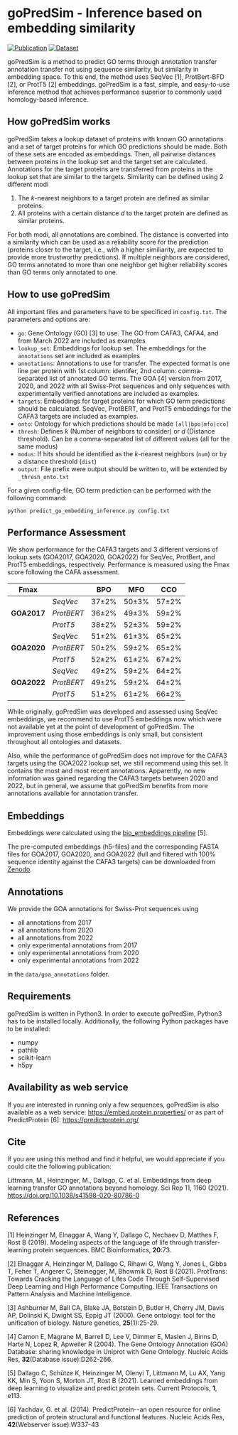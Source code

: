 # goPredSim - Inference based on embedding similarity

[![Publication](https://img.shields.io/badge/10.1038%2Fs41598--020--80786--0?label=Publication)](https://doi.org/10.1038/s41598-020-80786-0) [![Dataset](https://img.shields.io/badge/10.5281%2Fzenodo.14260590?label=Dataset)](https://doi.org/10.5281/zenodo.14260590)

goPredSim is a method to predict GO terms through annotation transfer annotation transfer not using sequence similarity, but similarity in embedding space. To this end, the method uses SeqVec [1], ProtBert-BFD [2], or ProtT5 [2] embeddings. goPredSim is a fast, simple, and easy-to-use inference method that achieves performance superior to commonly used homology-based inference.

## How goPredSim works
goPredSim takes a lookup dataset of proteins with known GO annotations and a set of target proteins for which GO predictions should be made. Both of these sets are encoded as embeddings. Then, all pairwise distances between proteins in the lookup set and the target set are calculated. Annotations for the target proteins are transferred from proteins in the lookup set that are similar to the targets. Similarity can be defined using 2 different modi

1. The *k*-nearest neighbors to a target protein are defined as similar proteins.
2. All proteins with a certain distance *d* to the target protein are defined as similar proteins.

For both modi, all annotations are combined. The distance is converted into a similarity which can be used as a reliability score for the prediction (proteins closer to the target, i.e., with a higher similiarity, are expected to provide more trustworthy predictions). If multiple neighbors are considered, GO terms annotated to more than one neighbor get higher reliability scores than GO terms only annotated to one.

## How to use goPredSim
All important files and parameters have to be specificed in `config.txt`. The parameters and options are:

- `go`: Gene Ontology (GO) [3] to use. The GO from CAFA3, CAFA4, and from March 2022 are included as examples
- `lookup_set`: Embeddings for lookup set. The embeddings for the `annotations` set are included as examples
- `annotations`: Annotations to use for transfer. The expected format is one line per protein with 1st column: identifer, 2nd column: comma-separated list of annotated GO terms. The GOA [4] version from 2017, 2020, and 2022 with all Swiss-Prot sequences and only sequences with experimentally verified annotations are included as examples.
- `targets`: Embeddings for target proteins for which GO term predictions should be calculated. SeqVec, ProtBERT, and ProtT5 embeddings for the CAFA3 targets are included as examples.
- `onto`: Ontology for which predictions should be made `[all|bpo|mfo|cco]`
- `thresh`: Defines *k* (Number of neighbors to consider) or *d* (Distance threshold). Can be a comma-separated list of different values (all for the same modus)
- `modus`: If hits should be identified as the *k*-nearest neighbors (`num`) or by a distance threshold (`dist`)
- `output`: File prefix were output should be written to, will be extended by `_thresh_onto.txt`

For a given config-file, GO term prediction can be performed with the following command:

`python predict_go_embedding_inference.py config.txt`

## Performance Assessment
We show performance for the CAFA3 targets and 3 different versions of lookup sets (GOA2017, GOA2020, GOA2022) for SeqVec, ProtBert, and ProtT5 embeddings, respectively. 
Performance is measured using the Fmax score following the CAFA assessment.

| **Fmax**| | **BPO**|**MFO**|**CCO**|
|-|-|-|-|-|
||*SeqVec*|37±2%|50±3%|57±2%|
|**GOA2017**|*ProtBERT*|36±2%|49±3%|59±2%|
||*ProtT5*|38±2%|52±3%|59±2%|
||*SeqVec*|51±2%|61±3%|65±2%|
|**GOA2020**|*ProtBERT*|50±2%|59±2%|65±2%|
||*ProtT5*|52±2%|61±2%|67±2%|
||*SeqVec*|49±2%|59±2%|64±2%|
|**GOA2022**|*ProtBERT*|49±2%|59±2%|64±2%|
||*ProtT5*|51±2%|61±2%|66±2%|

While originally, goPredSim was developed and assessed using SeqVec embeddings, we recommend to use ProtT5 embeddings now which were not available yet at the point of development of goPredSim.
The improvement using those embeddings is only small, but consistent throughout all ontologies and datasets.

Also, while the performance of goPredSim does not improve for the CAFA3 targets using the GOA2022 lookup set, we still recommend using this set. It contains the most and most recent annotations. Apparently, no new information was gained regarding the CAFA3 targets between 2020 and 2022, but in general, we assume that goPredSim benefits from more annotations available for annotation transfer.

## Embeddings

Embeddings were calculated using the [bio_embeddings pipeline](https://github.com/sacdallago/bio_embeddings) [5].

The pre-computed embeddings (h5-files) and the corresponding FASTA files for GOA2017, GOA2020, and GOA2022 (full and filtered with 100% sequence identity against the CAFA3 targets) can be downloaded from [Zenodo](https://doi.org/10.5281/zenodo.14260590).

## Annotations
We provide the GOA annotations for Swiss-Prot sequences using
- all annotations from 2017
- all annotations from 2020
- all annotations from 2022
- only experimental annotations from 2017
- only experimental annotations from 2020
- only experimental annotations from 2022

in the `data/goa_annotations` folder.

## Requirements
goPredSim is written in Python3. In order to execute goPredSim, Python3 has to be installed locally. Additionally, the following Python packages have to be installed:

- numpy
- pathlib
- scikit-learn
- h5py

## Availability as web service
If you are interested in running only a few sequences, goPredSim is also available as a web service: https://embed.protein.properties/ or as part of PredictProtein [6]: https://predictprotein.org/

## Cite
If you are using this method and find it helpful, we would appreciate if you could cite the following publication:

Littmann, M., Heinzinger, M., Dallago, C. et al. Embeddings from deep learning transfer GO annotations beyond homology. Sci Rep 11, 1160 (2021). https://doi.org/10.1038/s41598-020-80786-0

## References
[1] Heinzinger M, Elnaggar A, Wang Y, Dallago C, Nechaev D, Matthes F, Rost B (2019). Modeling aspects of the language of life through transfer-learning protein sequences. BMC Bioinformatics, **20**:73.

[2] Elnaggar A, Heinzinger M, Dallago C, Rihawi G, Wang Y, Jones L, Gibbs T, Feher T, Angerer C, Steinegger, M, Bhowmik D, Rost B (2021). ProtTrans: Towards Cracking the Language of Lifes Code Through Self-Supervised Deep Learning and High Performance Computing. IEEE Transactions on Pattern Analysis and Machine Intelligence.

[3] Ashburner M, Ball CA, Blake JA, Botstein D, Butler H, Cherry JM, Davis AP, Dolinski K, Dwight SS, Eppig JT (2000). Gene ontology: tool for the unification of biology. Nature genetics, **25**(1):25-29.

[4] Camon E, Magrane M, Barrell D, Lee V, Dimmer E, Maslen J, Binns D, Harte N, Lopez R, Apweiler R (2004). The Gene Ontology Annotation (GOA) Database: sharing knowledge in Uniprot with Gene Ontology. Nucleic Acids Res, **32**(Database issue):D262-266.

[5] Dallago C, Schütze K, Heinzinger M, Olenyi T, Littmann M, Lu AX, Yang KK, Min S, Yoon S, Morton JT, Rost B (2021). Learned embeddings from deep learning to visualize and predict protein sets. Current Protocols, **1**, e113.

[6] Yachdav, G. et al. (2014). PredictProtein--an open resource for online prediction of protein structural and functional features. Nucleic Acids Res, **42**(Webserver issue):W337-43
